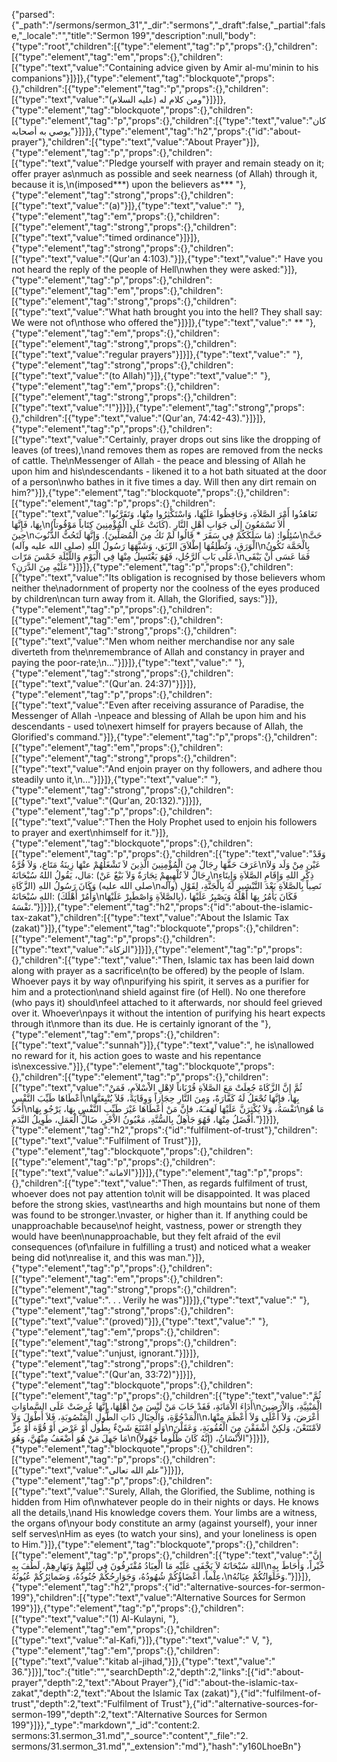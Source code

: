 {"parsed":{"_path":"/sermons/sermon_31","_dir":"sermons","_draft":false,"_partial":false,"_locale":"","title":"Sermon 199","description":null,"body":{"type":"root","children":[{"type":"element","tag":"p","props":{},"children":[{"type":"element","tag":"em","props":{},"children":[{"type":"text","value":"Containing advice given by Amir al-mu'minin to his companions"}]}]},{"type":"element","tag":"blockquote","props":{},"children":[{"type":"element","tag":"p","props":{},"children":[{"type":"text","value":"ومن كلام له (عليه السلام)"}]}]},{"type":"element","tag":"blockquote","props":{},"children":[{"type":"element","tag":"p","props":{},"children":[{"type":"text","value":"كان يوصي به أصحابه"}]}]},{"type":"element","tag":"h2","props":{"id":"about-prayer"},"children":[{"type":"text","value":"About Prayer"}]},{"type":"element","tag":"p","props":{},"children":[{"type":"text","value":"Pledge yourself with prayer and remain steady on it; offer prayer as\nmuch as possible and seek nearness (of Allah) through it, because it is,\n(imposed***) upon the believers as*** "},{"type":"element","tag":"strong","props":{},"children":[{"type":"text","value":"(a)"}]},{"type":"text","value":" "},{"type":"element","tag":"em","props":{},"children":[{"type":"element","tag":"strong","props":{},"children":[{"type":"text","value":"timed ordinance"}]}]},{"type":"element","tag":"strong","props":{},"children":[{"type":"text","value":"(Qur'an 4:103)."}]},{"type":"text","value":" Have you not heard the reply of the people of Hell\nwhen they were asked:"}]},{"type":"element","tag":"p","props":{},"children":[{"type":"element","tag":"em","props":{},"children":[{"type":"element","tag":"strong","props":{},"children":[{"type":"text","value":"What hath brought you into the hell? They shall say: We were not of\nthose who offered the"}]}]},{"type":"text","value":" ** "},{"type":"element","tag":"em","props":{},"children":[{"type":"element","tag":"strong","props":{},"children":[{"type":"text","value":"regular prayers"}]}]},{"type":"text","value":" "},{"type":"element","tag":"strong","props":{},"children":[{"type":"text","value":"(to Allah)"}]},{"type":"text","value":" "},{"type":"element","tag":"em","props":{},"children":[{"type":"element","tag":"strong","props":{},"children":[{"type":"text","value":"!"}]}]},{"type":"element","tag":"strong","props":{},"children":[{"type":"text","value":"(Qur'an, 74:42-43)."}]}]},{"type":"element","tag":"p","props":{},"children":[{"type":"text","value":"Certainly, prayer drops out sins like the dropping of leaves (of trees),\nand removes them as ropes are removed from the necks of cattle. The\nMessenger of Allah - the peace and blessing of Allah he upon him and his\ndescendants - likened it to a hot bath situated at the door of a person\nwho bathes in it five times a day. Will then any dirt remain on him?"}]},{"type":"element","tag":"blockquote","props":{},"children":[{"type":"element","tag":"p","props":{},"children":[{"type":"text","value":"تَعَاهَدُوا أَمْرَ الصَّلاَةِ، وَحَافِظُوا عَلَيْهَا، وَاسْتَكْثِرُوا مِنْهَا، وَتَقَرَّبُوا بِهَا، فَإِنَّهَا\n(كَانَتْ عَلَى الْمُؤْمِنِينَ كِتَاباً مَوْقُوتاً). أَلاَ تَسْمَعُونَ إِلَى جَوَابِ أَهْلِ النَّارِ حِينَ\nسُئِلُوا: (مَا سَلَكَكُمْ فِي سَقَرَ * قَالُوا لَمْ نَكُ مِنَ الْمُصَلِّينَ). وَإِنَّهَا لَتَحُتُّ الذُّنُوبَ\nحَتَّ الْوَرَقِ، وَتُطْلِقُهَا إِطْلاَقَ الرِّبَق، وَشَبَّهَهَا رَسُولُ اللهِ (صلى الله عليه وآله)\nبِالْحَمَّة تَكُونُ عَلَى بَابِ الرَّجُلِ، فَهُوَ يَغْتَسِلُ مِنْهَا فِي الْيَوْمِ وَاللَّيْلَةِ خَمْسَ مَرّات،\nفَمَا عَسَى أَنْ يَبْقَى عَلَيْهِ مِنَ الدَّرَنِ؟"}]}]},{"type":"element","tag":"p","props":{},"children":[{"type":"text","value":"Its obligation is recognised by those believers whom neither the\nadornment of property nor the coolness of the eyes produced by children\ncan turn away from it. Allah, the Glorified, says:"}]},{"type":"element","tag":"p","props":{},"children":[{"type":"element","tag":"em","props":{},"children":[{"type":"element","tag":"strong","props":{},"children":[{"type":"text","value":"Men whom neither merchandise nor any sale diverteth from the\nremembrance of Allah and constancy in prayer and paying the poor-rate;\n..."}]}]},{"type":"text","value":" "},{"type":"element","tag":"strong","props":{},"children":[{"type":"text","value":"(Qur'an. 24:37)"}]}]},{"type":"element","tag":"p","props":{},"children":[{"type":"text","value":"Even after receiving assurance of Paradise, the Messenger of Allah -\npeace and blessing of Allah be upon him and his descendants - used to\nexert himself for prayers because of Allah, the Glorified's command."}]},{"type":"element","tag":"p","props":{},"children":[{"type":"element","tag":"em","props":{},"children":[{"type":"element","tag":"strong","props":{},"children":[{"type":"text","value":"And enjoin prayer on thy followers, and adhere thou steadily unto it,\n..."}]}]},{"type":"text","value":" "},{"type":"element","tag":"strong","props":{},"children":[{"type":"text","value":"(Qur'an, 20:132)."}]}]},{"type":"element","tag":"p","props":{},"children":[{"type":"text","value":"Then the Holy Prophet used to enjoin his followers to prayer and exert\nhimself for it."}]},{"type":"element","tag":"blockquote","props":{},"children":[{"type":"element","tag":"p","props":{},"children":[{"type":"text","value":"وَقَدْ عَرَفَ حَقَّهَا رِجَالٌ مِنَ الْمُؤْمِنِينَ الَّذِينَ لاَ تَشْغَلُهُمْ عنْهَا زِينَةُ مَتَاع، وَلاَ قُرَّةُ\nعَيْن مِنْ وَلَد وَلاَ مَال، يَقُولُ اللهُ سُبْحَانَهُ: (رِجَالٌ لاَ تُلْهِيهِمْ تِجَارَةٌ وَلاَ بَيْعٌ عَنْ\nذِكْرِ اللهِ وَإِقَامِ الصَّلاَةِ وَإِيتَاءِ الزَّكَاةِ) وَكَانَ رَسُولُ اللهِ (صلى الله عليه\nوآله) نَصِباً بِالصَّلاَةِ بَعْدَ التَّبْشِيرِ لَهُ بِالْجَنَّةِ، لِقَوْلِ اللهِ سُبْحَانَهُ: (وَأْمُرْ أَهْلَكَ\nبِالصَّلاَةِ وَاصْطَبِرْ عَلَيْهَا)، فَكَانَ يَأُمُرُ بِهَا أَهْلَهُ وَيَصْبِرُ عَلَيْهَا نَفْسَهُ."}]}]},{"type":"element","tag":"h2","props":{"id":"about-the-islamic-tax-zakat"},"children":[{"type":"text","value":"About the Islamic Tax (zakat)"}]},{"type":"element","tag":"blockquote","props":{},"children":[{"type":"element","tag":"p","props":{},"children":[{"type":"text","value":"الزكاة"}]}]},{"type":"element","tag":"p","props":{},"children":[{"type":"text","value":"Then, Islamic tax has been laid down along with prayer as a sacrifice\n(to be offered) by the people of Islam. Whoever pays it by way of\npurifying his spirit, it serves as a purifier for him and a protection\nand shield against fire (of Hell). No one therefore (who pays it) should\nfeel attached to it afterwards, nor should feel grieved over it. Whoever\npays it without the intention of purifying his heart expects through it\nmore than its due. He is certainly ignorant of the "},{"type":"element","tag":"em","props":{},"children":[{"type":"text","value":"sunnah"}]},{"type":"text","value":", he is\nallowed no reward for it, his action goes to waste and his repentance is\nexcessive."}]},{"type":"element","tag":"blockquote","props":{},"children":[{"type":"element","tag":"p","props":{},"children":[{"type":"text","value":"ثُمَّ إِنَّ الزَّكَاةَ جُعِلَتْ مَعَ الصَّلاَةِ قُرْبَاناً لاِهْلِ الاْسْلاَمِ، فَمَنْ أَعْطَاهَا طَيِّبَ النَّفْسِ\nبِهَا، فإِنَّهَا تُجْعَلُ لَهُ كَفَّارَةً، وَمِنَ النَّارِ حِجَازاً وَوِقَايَةً، فَلاَ يُتْبِعَنَّهَا أَحَدٌ\nنَفْسَهُ، وَلاَ يُكْثِرَنَّ عَلَيْهَا لَهَفـَهُ، فإِنَّ مَنْ أَعْطَاهَا غَيْرَ طَيِّبِ النَّفْسِ بِهَا، يَرْجُو بِهَا\nمَا هُوَ أَفْضَلُ مِنْهَا، فَهُوَ جَاهِلٌ بِالسُّنَّةِ، مَغْبُونُ الاْجْرِ، ضَالُّ الْعَمَلِ، طَوِيلُ النَّدَمِ."}]}]},{"type":"element","tag":"h2","props":{"id":"fulfilment-of-trust"},"children":[{"type":"text","value":"Fulfilment of Trust"}]},{"type":"element","tag":"blockquote","props":{},"children":[{"type":"element","tag":"p","props":{},"children":[{"type":"text","value":"الامانة"}]}]},{"type":"element","tag":"p","props":{},"children":[{"type":"text","value":"Then, as regards fulfilment of trust, whoever does not pay attention to\nit will be disappointed. It was placed before the strong skies, vast\nearths and high mountains but none of them was found to be stronger.\nvaster, or higher than it. If anything could be unapproachable because\nof height, vastness, power or strength they would have been\nunapproachable, but they felt afraid of the evil consequences (of\nfailure in fulfilling a trust) and noticed what a weaker being did not\nrealise it, and this was man."}]},{"type":"element","tag":"p","props":{},"children":[{"type":"element","tag":"em","props":{},"children":[{"type":"element","tag":"strong","props":{},"children":[{"type":"text","value":". . . Verily he was"}]}]},{"type":"text","value":" "},{"type":"element","tag":"strong","props":{},"children":[{"type":"text","value":"(proved)"}]},{"type":"text","value":" "},{"type":"element","tag":"em","props":{},"children":[{"type":"element","tag":"strong","props":{},"children":[{"type":"text","value":"unjust, ignorant."}]}]},{"type":"element","tag":"strong","props":{},"children":[{"type":"text","value":"(Qur'an, 33:72)"}]}]},{"type":"element","tag":"blockquote","props":{},"children":[{"type":"element","tag":"p","props":{},"children":[{"type":"text","value":"ثُمَّ أَدَاءَ الاْمَانَةِ، فَقَدْ خَابَ مَنْ لَيْسَ مِنْ أَهْلِهَا، إِنَّهَا عُرِضَتْ عَلَى السَّماوَاتِ\nالْمَبْنِيَّةِ، وَالاْرَضِينَ الْمَدْحُوَّةِ، وَالْجِبَالِ ذَاتِ الطُّولِ الْمَنْصُوبَةِ، فَلاَ أَطْوَلَ وَلاَ\nأَعْرَضَ، وَلاَ أَعْلَى وَلاَ أَعْظَمَ مِنْهَا، وَلَوِ امْتَنَعَ شَيْءٌ بِطُول أَوْ عَرْض أَوْ قُوَّة أَوْ عِزٍّ\nلاَمْتَنَعْنَ، وَلكِنْ أَشْفَقْنَ مِنَ الْعُقُوبَةِ، وَعَقَلْنَ مَا جَهِلَ مَنْ هُوَ أَضْعَفُ مِنْهُنَّ، وَهُوَ\nالاْنْسَانُ، (إِنَّهُ كَانَ ظَلُوماً جَهُولاً)"}]}]},{"type":"element","tag":"blockquote","props":{},"children":[{"type":"element","tag":"p","props":{},"children":[{"type":"text","value":"علم الله تعالى"}]}]},{"type":"element","tag":"p","props":{},"children":[{"type":"text","value":"Surely, Allah, the Glorified, the Sublime, nothing is hidden from Him of\nwhatever people do in their nights or days. He knows all the details,\nand His knowledge covers them. Your limbs are a witness, the organs of\nyour body constitute an army (against yourself), your inner self serves\nHim as eyes (to watch your sins), and your loneliness is open to Him."}]},{"type":"element","tag":"blockquote","props":{},"children":[{"type":"element","tag":"p","props":{},"children":[{"type":"text","value":"إِنَّ اللهَ سُبْحَانَهُ لاَ يَخْفَى عَلَيْهِ مَا الْعِبَادُ مُقْتَرِفُونَ فِي لَيْلِهِمْ وَنَهَارِهِمْ، لَطُفَ بِهِ\nخُبْراً، وَأَحَاطَ بِهِ عِلْماً، أَعْضَاؤُكُمْ شُهُودُهُ، وَجَوَارِحُكُمْ جُنُودُهُ، وَضَمائِرُكُمْ عُيُونُهُ،\nوَخَلَوَاتُكُمْ عِيَانُهُ."}]}]},{"type":"element","tag":"h2","props":{"id":"alternative-sources-for-sermon-199"},"children":[{"type":"text","value":"Alternative Sources for Sermon 199"}]},{"type":"element","tag":"p","props":{},"children":[{"type":"text","value":"(1) Al-Kulayni, "},{"type":"element","tag":"em","props":{},"children":[{"type":"text","value":"al-Kafi,"}]},{"type":"text","value":" V, "},{"type":"element","tag":"em","props":{},"children":[{"type":"text","value":"kitab al-jihad,"}]},{"type":"text","value":" 36."}]}],"toc":{"title":"","searchDepth":2,"depth":2,"links":[{"id":"about-prayer","depth":2,"text":"About Prayer"},{"id":"about-the-islamic-tax-zakat","depth":2,"text":"About the Islamic Tax (zakat)"},{"id":"fulfilment-of-trust","depth":2,"text":"Fulfilment of Trust"},{"id":"alternative-sources-for-sermon-199","depth":2,"text":"Alternative Sources for Sermon 199"}]}},"_type":"markdown","_id":"content:2. sermons:31.sermon_31.md","_source":"content","_file":"2. sermons/31.sermon_31.md","_extension":"md"},"hash":"y160LhoeBn"}